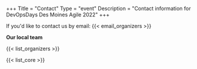 +++
Title = "Contact"
Type = "event"
Description = "Contact information for DevOpsDays Des Moines Agile 2022"
+++

If you'd like to contact us by email: {{< email_organizers >}}

**Our local team**

{{< list_organizers >}}


{{< list_core >}}
